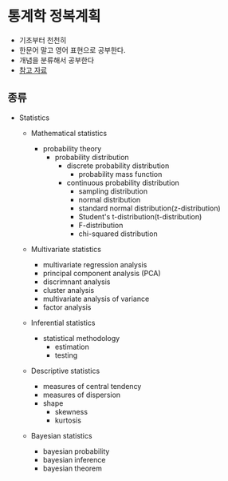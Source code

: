 # 통계학 정복계획
- 기초부터 천천히
- 한문어 말고 영어 표현으로 공부한다.
- 개념을 분류해서 공부한다
- [참고 자료](https://www.datadata.link/map/map-ds01/)

## 종류 
- Statistics
  - Mathematical statistics
    - probability theory
      - probability distribution
        - discrete probability distribution
          - probability mass function
        - continuous probability distribution
          - sampling distribution
          - normal distribution
          - standard normal distribution(z-distribution)
          - Student's t-distribution(t-distribution)
          - F-distribution
          - chi-squared distribution

  - Multivariate statistics
    - multivariate regression analysis
    - principal component analysis (PCA)
    - discrimnant analysis
    - cluster analysis
    - multivariate analysis of variance
    - factor analysis

  - Inferential statistics
    - statistical methodology
      - estimation
      - testing

  - Descriptive statistics
    - measures of central tendency
    - measures of dispersion
    - shape
      - skewness
      - kurtosis

  - Bayesian statistics
    - bayesian probability
    - bayesian inference
    - bayesian theorem


    